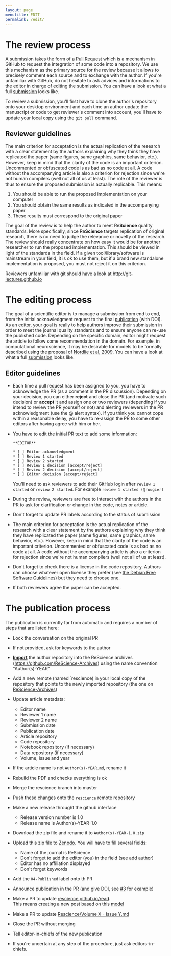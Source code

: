 ```yaml
---
layout: page
menutitle: EDIT
permalink: /edit/
---
```



# The review process

A submission takes the form of a
[Pull Request](https://help.github.com/articles/using-pull-requests/) which is
a mechanism in GitHub to request the integration of some code into a
repository. We use this mechanism as the primary source for the review because
it allows to precisely comment each source and to exchange with the author. If
you're unfamiliar with GitHub, do not hesitate to ask advices and informations
to the editor in charge of editing the submission. You can have a look at what
a full [submission](https://github.com/ReScience/ReScience-submission/pull/3)
looks like.

To review a submission, you'll first have to clone the author's repository onto
your desktop environment and each time an author update the manuscript or code
to get reviewer's comment into account, you'll have to update your local copy
using the `git pull` command.


## Reviewer guidelines

The main criterion for acceptation is the actual replication of the research
with a clear statement by the authors explaining why they think they have
replicated the paper (same figures, same graphics, same behavior,
etc.). However, keep in mind that the clarity of the code is an important
criterion. Uncommented or obfuscated code is as bad as no code at all. A code
without the accompanying article is also a criterion for rejection since we're
not human compilers (well not all of us at least). The role of the reviewer is
thus to ensure the proposed submission is actually replicable. This means:

1. You should be able to run the proposed implementation on your computer
2. You should obtain the same results as indicated in the accompanying paper
3. These results must correspond to the original paper

The goal of the review is to help the author to meet Re**Science** quality
standards. More specifically, since Re**Science** targets replication of
original research, there is no need to judge the relevance or novelty of the
research. The review should really concentrate on how easy it would be for
another researcher to run the proposed implementation. This should be viewed in
light of the standards in the field. If a given tool/library/software is
mainstream in your field, it is ok to use them, but if a brand new standalone
implementation is proposed, you must not reject it on this criterion.


Reviewers unfamiliar with git should have a look at http://git-lectures.github.io


# The editing process

The goal of a scientific editor is to manage a submission from end to end, from
the initial acknowledgment request to the final [publication](../read) (with
DOI). As an editor, your goal is really to help authors improve their
submission in order to meet the journal quality standards and to ensure anyone
can re-use the published code. Depending on the specific domain, editor might
request the article to follow some recommendation in the domain. For example,
in computational neuroscience, it may be desirable for models to be formally
described using the proposal of
[Nordlie et al, 2009](http://journals.plos.org/ploscompbiol/article?id=10.1371/journal.pcbi.1000456). You
can have a look at what a full
[submission](https://github.com/ReScience/ReScience-submission/pull/3) looks
like.


## Editor guidelines

* Each time a pull request has been assigned to you, you have to acknowledge
   the PR (as a comment in the PR discussion). Depending on your decision, you
   can either **reject** and close the PR (and motivate such decision) or
   **accept** it and assign one or two reviewers (depending if you intend to
   review the PR yourself or not) and alerting reviewers in the PR
   acknowledgment (use the @ alert syntax). If you think you cannot cope within a
   reasonable delay, you have to re-assign the PR to some other editors after
   having agree with him or her.

* You have to edit the initial PR text to add some information:

  ```
  **EDITOR**

  * [ ] Editor acknowledgment
  * [ ] Review 1 started
  * [ ] Review 2 started
  * [ ] Review 1 decision [accept/reject]
  * [ ] Review 2 decision [accept/reject]
  * [ ] Editor decision [accept/reject]
  ```

   You'll need to ask reviewers to add their GitHub login after `review 1
   started` or `review 2 started`.  For example `review 1 started (@rougier)`

* During the review, reviewers are free to interact with the authors in the PR to ask for
  clarification or change in the code, notes or article.

* Don't forget to update PR labels according to the status of submission

* The main criterion for acceptation is the actual replication of the research
  with a clear statement by the authors explaining why they think they have
  replicated the paper (same figures, same graphics, same behavior,
  etc.). However, keep in mind that the clarity of the code is an important
  criterion. Uncommented or obfuscated code is as bad as no code at all. A code
  without the accompanying article is also a criterion for rejection since
  we're not human compilers (well not all of us at least).

* Don't forget to check there is a license in the code repository. Authors can
  choose whatever open license they prefer (see
  [the Debian Free Software Guidelines](https://www.debian.org/social_contract#guidelines))
  but they need to choose one.

* If both reviewers agree the paper can be accepted.


# The publication process

The publication is currently far from automatic and requires a number of steps
that are listed here:
  
  * Lock the conversation on the original PR
  * If not provided, ask for keywords to the author
  * **[Import](https://import.github.com/)** the author repository into the
    ReScience archives (https://github.com/ReScience-Archives) using the name
    convention "Author(s)-YEAR"
  * Add a new remote (named `rescience) in your local copy of the repository
    that points to the newly imported repository (the one on
    [ReScience-Archives](https://github.com/ReScience-Archives))
  * Update article metadata:
    - Editor name
    - Reviewer 1 name
    - Reviewer 2 name
    - Submission date
    - Publication date
    - Article repository
    - Code repository
    - Notebook repository (if necessary)
    - Data repository (if necessary)
    - Volume, issue and year
   
  * If the article name is not `Author(s)-YEAR.md`, rename it
  * Rebuild the PDF and checks everything is ok
  * Merge the rescience branch into master
  * Push these changes onto the `rescience` remote repository
  * Make a new release throught the github interface
    - Release version number is 1.0
    - Release name is Author(s)-YEAR-1.0
   
  * Download the zip file and rename it to `Author(s)-YEAR-1.0.zip`
  * Upload this zip file to [Zenodo](https://zenodo.org/deposit/?c=rescience).
    You will have to fill several fields:
    - Name of the journal is ReScience
    - Don't forget to add the editor (you) in the field (see add author)
    - Editor has no affiliation displayed
    - Don't forget keywords
  
  * Add the `04-Published` label onto th PR
  * Announce publication in the PR (and give DOI, see
    [#3](https://github.com/ReScience/ReScience-submission/pull/3) for example)
  * Make a PR to update
    [rescience.github.io/read](http://rescience.github.io/read/).  
    This means creating a new post based on this [model](https://raw.githubusercontent.com/rougier/rescience.github.io/master/_posts/2015-08-14-Topalidou-Rougier.md)
  * Make a PR to update [Rescience/Volume X - Issue Y.md](https://github.com/ReScience/ReScience)
  * Close the PR without merging
  * Tell editor-in-chiefs of the new publication
  * If you're uncertain at any step of the procedure, just ask
    editors-in-chiefs.
